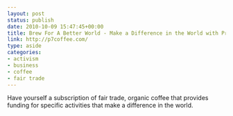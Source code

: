 ```yaml
---
layout: post
status: publish
date: 2010-10-09 15:47:45+00:00
title: Brew For A Better World - Make a Difference in the World with Project 7's Coffee Subscription
link: http://p7coffee.com/
type: aside
categories:
- activism
- business
- coffee
- fair trade
---
```


Have yourself a subscription of fair trade, organic coffee that provides funding for specific activities that make a difference in the world.
